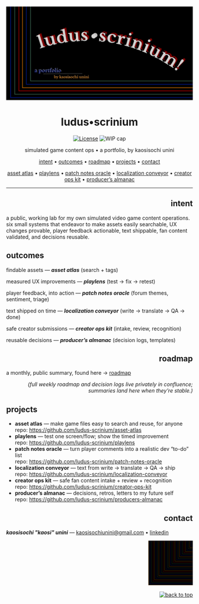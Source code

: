 <!-- Hero banner (optional): add /docs/hero.png and it will show up in social previews -->
<p align="center">
  <img id="hero" src="docs/hero.png" alt="LUDUS SCRINIUM — Game Content Ops Lab" width="820">
</p>

<h1 id="top" align="center">ludus•scrinium</h1>

<p align="center">
  <a href="LICENSE"><img alt="License" src="https://img.shields.io/badge/License-MIT-blue"></a>
  <img alt="WIP cap" src="https://img.shields.io/badge/WIP_cap-3_in_Doing-important">
</p>

<p align="center">
  simulated game content ops • a portfolio, by kaosisochi unini
</p>

<p align="center">
  <a href="#intent">intent</a> •
  <a href="#outcomes">outcomes</a> •
  <a href="#roadmap">roadmap</a> •
  <a href="#projects">projects</a> •
  <a href="#contact">contact</a>
</p>

<p align="center">
  <a href="https://github.com/ludus-scrinium/asset-atlas">asset atlas</a> •
  <a href="https://github.com/ludus-scrinium/playlens">playlens</a> •
  <a href="https://github.com/ludus-scrinium/patch-notes-oracle">patch notes oracle</a> •
  <a href="https://github.com/ludus-scrinium/localization-conveyor">localization conveyor</a> •
  <a href="https://github.com/ludus-scrinium/creator-ops-kit">creator ops kit</a> •
  <a href="https://github.com/ludus-scrinium/producers-almanac">producer’s almanac</a>
</p>

---
<h2 align="right">intent</h2>
a public, working lab for my own simulated video game content operations. six small systems that endeavor to make assets easily searchable, UX changes provable, player feedback actionable, text shippable, fan content validated, and decisions reusable.

## outcomes
findable assets — ***asset atlas*** (search + tags)
  
measured UX improvements — ***playlens*** (test → fix → retest)

player feedback, into action — ***patch notes oracle*** (forum themes, sentiment, triage)

text shipped on time — ***localization conveyor*** (write → translate → QA → done)

safe creator submissions — ***creator ops kit*** (intake, review, recognition)

reusable decisions — ***producer’s almanac*** (decision logs, templates)

<h2 align="right">roadmap</h2>

a monthly, public summary, found here → [roadmap](docs/roadmap.md)  

<p align="right"><em>(full weekly roadmap and decision logs live privately in confluence; summaries land here when they’re stable.)</em>
</p>

## projects
- **asset atlas** — make game files easy to search and reuse, for anyone  
  repo: https://github.com/ludus-scrinium/asset-atlas
- **playlens** — test one screen/flow; show the timed improvement  
  repo: https://github.com/ludus-scrinium/playlens
- **patch notes oracle** — turn player comments into a realistic dev “to-do” list  
  repo: https://github.com/ludus-scrinium/patch-notes-oracle
- **localization conveyor** — text from write → translate → QA → ship  
  repo: https://github.com/ludus-scrinium/localization-conveyor
- **creator ops kit** — safe fan content intake + review + recognition  
  repo: https://github.com/ludus-scrinium/creator-ops-kit
- **producer’s almanac** — decisions, retros, letters to my future self  
  repo: https://github.com/ludus-scrinium/producers-almanac

<h2 align="right">contact</h2>

  ***kaosisochi "kaosi" unini*** — kaosisochiunini@gmail.com • [linkedin](https://www.linkedin.com/in/kaosisochiunini)

<p align="right">
  <img src="docs/heropfp.png" alt="heropfp" width="120">
</p>

<p align="right">
  <a href="#hero">
    <img src="https://img.shields.io/badge/↑%20back%20to%20top-111?style=for-the-badge" alt="back to top">
  </a>
</p>

